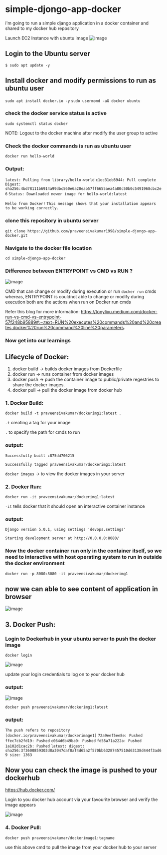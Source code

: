 # simple-djongo-app-docker
i'm going to run a simple django application in a docker container and shared to my docker hub repository

Launch EC2 Instance with ubuntu image
![image](https://github.com/praveensivakumar1998/simple-djongo-app-docker/assets/108512714/37da191f-d530-4407-86b0-31937bf7e51c)

## Login to the Ubuntu server
`$ sudo apt update -y`

## Install docker and modify permissions to run as ubuntu user
`sudo apt install docker.io -y`
`sudo usermomd -aG docker ubuntu`
### check the docker service status is active
`sudo systemctl status docker`

NOTE: Logout to the docker machine after modify the user group to active

### Check the docker commands is run as ubuntu user
`docker run hello-world`

### Output:
`latest: Pulling from library/hello-world`
`c1ec31eb5944: Pull complete`
`Digest: sha256:4bd78111b6914a99dbc560e6a20eab57ff6655aea4a80c50b0c5491968cbc2e6`
`Status: Downloaded newer image for hello-world:latest`

`Hello from Docker!`
`This message shows that your installation appears to be working correctly.`

### clone this repository in ubuntu server

`git clone https://github.com/praveensivakumar1998/simple-djongo-app-docker.git`

### Navigate to the docker file location
`cd simple-djongo-app-docker`

### Difference between ENTRYPOINT vs CMD vs RUN ?
![image](https://github.com/praveensivakumar1998/simple-djongo-app-docker/assets/108512714/ff13dc95-309d-4ac2-ac73-e59af158a818)

CMD that can change or modify during execution or run `docker run` cmds whereas, ENTRYPOINT is couldnot able to change or modify during execution both are the actions when run on Docker run cmds

Refer this blog for more information: https://tonylixu.medium.com/docker-run-vs-cmd-vs-entrypoint-57f248b95889#:~:text=RUN%20executes%20commands%20and%20creates,docker%20run%20command%20line%20parameters.

### Now get into our learnings
## Lifecycle of Docker:
1. docker build -> builds docker images from Dockerfile
2. docker run -> runs container from docker images
3. docker push -> push the container image to public/private regestries to share the docker images.
4. docker pull -> pull the docker image from docker hub

### 1. Docker Build:
`docker build -t praveensivakumar/dockerimg1:latest .`

`-t` creating a tag for your image

`.` to specify the path for cmds to run

### output:
`Successfully built c875dd706215`

`Successfully tagged praveensivakumar/dockerimg1:latest`

`docker images` -> to view the docker images in your server

### 2. Docker Run:
`docker run -it praveensivakumar/dockerimg1:latest`

`-it` tells docker that it should open an interactive container instance

### output:
`Django version 5.0.1, using settings 'devops.settings'`

`Starting development server at http://0.0.0.0:8080/`

### Now the docker container run only in the container itself, so we need to interactive with host operating system to run in outside the docker environment
`docker run -p 8080:8080 -it praveensivakumar/dockerimg1`

## now we can able to see content of application in browser
![image](https://github.com/praveensivakumar1998/simple-djongo-app-docker/assets/108512714/f7b089b9-f535-4ae6-914f-2a621439e623)

## 3. Docker Push:
### Login to Dockerhub in your ubuntu server to push the docker image
`docker login`

![image](https://github.com/praveensivakumar1998/simple-djongo-app-docker/assets/108512714/285ff282-4956-4723-8170-ee5b6c97e472)

update your login credentials to log on to your docker hub

### output:
![image](https://github.com/praveensivakumar1998/simple-djongo-app-docker/assets/108512714/f64f9bd5-a028-44b2-93b2-89abb1da42ce)

`docker push praveensivakumar/dockerimg1:latest`
 ### output:
`The push refers to repository [docker.io/praveensivakumar/dockerimage1]`
`72a9eef5ee8e: Pushed`
`ffec7cb2fd19: Pushed`
`c064d6b49ba0: Pushed`
`fd55a71a222a: Pushed`
`1a102d1cac2b: Pushed`
`latest: digest: sha256:3f3600859303d8a3047daf8af4d65a2f570bb63287457510d63138d444f3ad69 size: 1363`

## Now you can check the image is pushed to your dockerhub
https://hub.docker.com/ 

Login to you docker hub account via your favourite browser and verify the image appears

![image](https://github.com/praveensivakumar1998/simple-djongo-app-docker/assets/108512714/be891ffc-7f80-401d-8ba2-a7d2d2e6e65d)

### 4. Docker Pull:

`docker push praveensivakumar/dockerimage1:tagname` 

use this above cmd to pull the image from your docker hub to your server 




